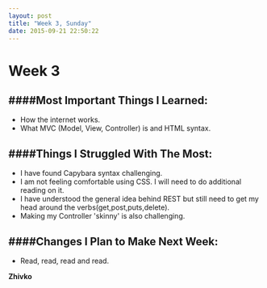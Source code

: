 ```yaml
---
layout: post
title: "Week 3, Sunday"
date: 2015-09-21 22:50:22
---
```

Week 3
======

####Most Important Things I Learned:
-------------------------------

* How the internet works.
* What MVC (Model, View, Controller) is and HTML syntax.

####Things I Struggled With The Most:
-------------------------------

* I have found Capybara syntax challenging.
* I am not feeling comfortable using CSS. I will need to do additional reading on it.
* I have understood the general idea behind REST but still need to get my head around the verbs(get,post,puts,delete).
* Making my Controller 'skinny' is also challenging.


####Changes I Plan to Make Next Week:
-------------------------------

* Read, read, read and read.




__Zhivko__
